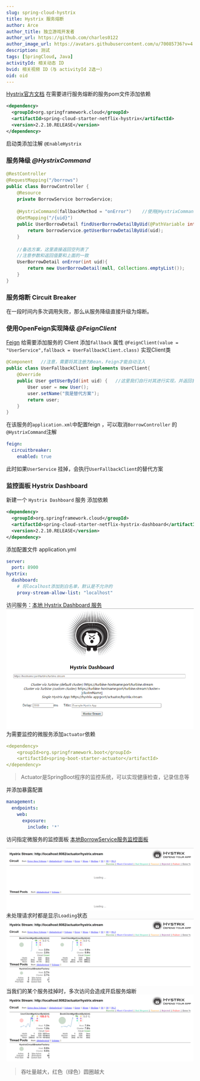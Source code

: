 ```yaml
---
slug: spring-cloud-hystrix
title: Hystrix 服务熔断
author: Arce
author_title: 独立游戏开发者
author_url: https://github.com/charles0122
author_image_url: https://avatars.githubusercontent.com/u/70085736?v=4
description: 测试
tags: [SpringCloud, Java]
activityId: 相关动态 ID
bvid: 相关视频 ID（与 activityId 2选一）
oid: oid
---
```






[Hystrix官方文档](https://cloud.spring.io/spring-cloud-static/spring-cloud-netflix/1.3.5.RELEASE/single/spring-cloud-netflix.html#_circuit_breaker_hystrix_clients)
在需要进行服务熔断的服务pom文件添加依赖

```xml
<dependency>
  <groupId>org.springframework.cloud</groupId>
  <artifactId>spring-cloud-starter-netflix-hystrix</artifactId>
  <version>2.2.10.RELEASE</version>
</dependency>
```
<!-- truncate -->

启动类添加注解 `@EnableHystrix`

### 服务降级  _@HystrixCommand_

```java
@RestController
@RequestMapping("/borrows")
public class BorrowController {
    @Resource
    private BorrowService borrowService;

    @HystrixCommand(fallbackMethod = "onError")    //使用@HystrixCommand来指定备选方案
    @GetMapping("/{uid}")
    public UserBorrowDetail findUserBorrowDetailByUid(@PathVariable int uid){
        return borrowService.getUserBorrowDetailByUid(uid);
    }

    //备选方案，这里直接返回空列表了
    //注意参数和返回值要和上面的一致
    UserBorrowDetail onError(int uid){
        return new UserBorrowDetail(null, Collections.emptyList());
    }
}
```

### 服务熔断 Circuit Breaker

在一段时间内多次调用失败，那么从服务降级直接升级为熔断。

### 使用OpenFeign实现降级  _@FeignClient_

[Feign](https://www.yuque.com/arce/glxhka/krza54?view=doc_embed)
给需要添加服务的 Client 添加`fallback` 属性
`@FeignClient(value = "UserService",fallback = UserFallbackClient.class)`
实现Client类

```java
@Component   //注意，需要将其注册为Bean，Feign才能自动注入
public class UserFallbackClient implements UserClient{
    @Override
    public User getUserById(int uid) {   //这里我们自行对其进行实现，并返回我们的替代方案
        User user = new User();
        user.setName("我是替代方案");
        return user;
    }
}
```

在该服务的`application.xml`中配置feign ，可以取消`BorrowController` 的`@HystrixCommand`注解

```yaml
feign:
  circuitbreaker:
    enabled: true
```

此时如果`UserService` 挂掉，会执行`UserFallbackClient`的替代方案

### 监控面板 Hystrix Dashboard

新建一个 `Hystrix Dashboard` 服务
添加依赖

```xml
<dependency>
  <groupId>org.springframework.cloud</groupId>
  <artifactId>spring-cloud-starter-netflix-hystrix-dashboard</artifactId>
  <version>2.2.10.RELEASE</version>
</dependency>
```

添加配置文件 application.yml

```yaml
server:
  port: 8900
hystrix:
  dashboard:
    # 将localhost添加到白名单，默认是不允许的
    proxy-stream-allow-list: "localhost"
```

访问服务：[本地 Hystrix Dashboard 服务](http://localhost:8900/hystrix)
![image.png](img/2023-03-12-spring-cloud-hystrix/1660714701866-62361852-ddb2-4fcb-9fc2-f68e3b208a40.png)
为需要监控的微服务添加`actuator`依赖

```yaml
<dependency>
    <groupId>org.springframework.boot</groupId>
    <artifactId>spring-boot-starter-actuator</artifactId>
</dependency>
```

> Actuator是SpringBoot程序的监控系统，可以实现健康检查，记录信息等

并添加暴露配置

```yaml
management:
  endpoints:
    web:
      exposure:
        include: '*'
```

访问指定微服务的监控面板 [本地BorrowService服务监控面板](http://localhost:8900/hystrix/monitor?stream=http%3A%2F%2Flocalhost%3A8082%2Factuator%2Fhystrix.stream)

![image.png](img/2023-03-12-spring-cloud-hystrix/1660715063803-1f05ba9b-6025-42c9-896e-8ae963d8b580.png)
未处理请求时都是显示`Loading`状态
![image.png](img/2023-03-12-spring-cloud-hystrix/1660715175423-9f6dd5e6-77d5-4b65-9c73-dbf1565d7b52.png)
当我们的某个服务挂掉时，多次访问会造成开启服务熔断
![image.png](img/2023-03-12-spring-cloud-hystrix/1660715326437-d867d012-aa37-422e-b5fb-352f93fb67e6.png)
> 吞吐量越大，红色（绿色）圆圈越大
